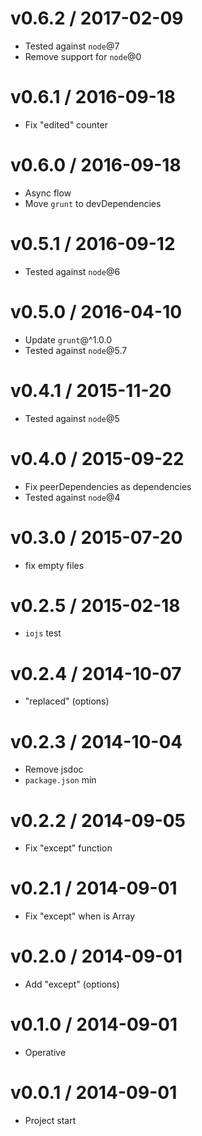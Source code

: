 v0.6.2 / 2017-02-09
==================

  * Tested against `node`@7
  * Remove support for `node`@0

v0.6.1 / 2016-09-18
==================

  * Fix "edited" counter

v0.6.0 / 2016-09-18
==================

  * Async flow
  * Move `grunt` to devDependencies

v0.5.1 / 2016-09-12
==================

  * Tested against `node`@6

v0.5.0 / 2016-04-10
==================

  * Update `grunt`@^1.0.0
  * Tested against `node`@5.7

v0.4.1 / 2015-11-20
==================

  * Tested against `node`@5

v0.4.0 / 2015-09-22
==================

  * Fix peerDependencies as dependencies
  * Tested against `node`@4

v0.3.0 / 2015-07-20
==================

  * fix empty files

v0.2.5 / 2015-02-18
==================

  * `iojs` test

v0.2.4 / 2014-10-07
==================

  * "replaced" (options)

v0.2.3 / 2014-10-04
==================

  * Remove jsdoc
  * `package.json` min

v0.2.2 / 2014-09-05
==================

  * Fix "except" function

v0.2.1 / 2014-09-01
==================

  * Fix "except" when is Array

v0.2.0 / 2014-09-01
==================

  * Add "except" (options)

v0.1.0 / 2014-09-01
==================

  * Operative

v0.0.1 / 2014-09-01
==================

  * Project start
